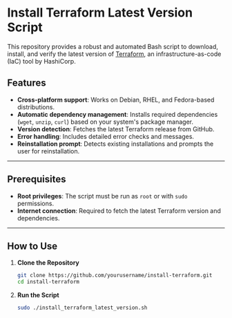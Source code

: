 # Install Terraform Latest Version Script

This repository provides a robust and automated Bash script to download, install, and verify the latest version of [Terraform](https://www.terraform.io/), an infrastructure-as-code (IaC) tool by HashiCorp.

## Features

- **Cross-platform support**: Works on Debian, RHEL, and Fedora-based distributions.
- **Automatic dependency management**: Installs required dependencies (`wget`, `unzip`, `curl`) based on your system's package manager.
- **Version detection**: Fetches the latest Terraform release from GitHub.
- **Error handling**: Includes detailed error checks and messages.
- **Reinstallation prompt**: Detects existing installations and prompts the user for reinstallation.

---

## Prerequisites

- **Root privileges**: The script must be run as `root` or with `sudo` permissions.
- **Internet connection**: Required to fetch the latest Terraform version and dependencies.

---

## How to Use

1. **Clone the Repository**

   ```bash
   git clone https://github.com/yourusername/install-terraform.git
   cd install-terraform

2. **Run the Script**

   ```bash
   sudo ./install_terraform_latest_version.sh

